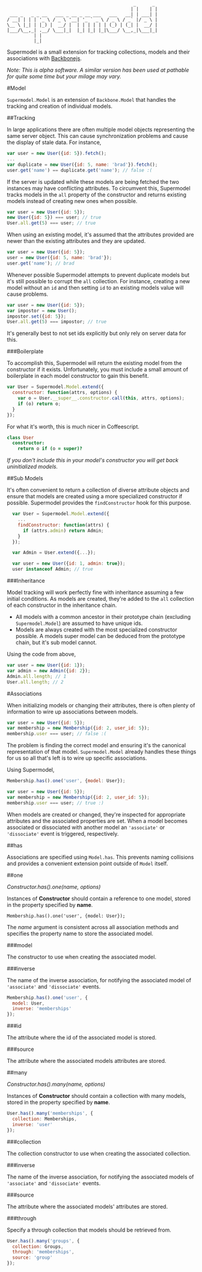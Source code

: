                                                    _      _
                                                  | |    | |
     ___ _   _ _ __   ___ _ __ _ __ ___   ___   __| | ___| |
    / __| | | | '_ \ / _ \ '__| '_ ` _ \ / _ \ / _` |/ _ \ |
    \__ \ |_| | |_) |  __/ |  | | | | | | (_) | (_| |  __/ |
    |___/\__,_| .__/ \___|_|  |_| |_| |_|\___/ \__,_|\___|_|
              | |
              |_|

Supermodel is a small extension for tracking collections, models and their
associations with [Backbonejs][backbone].

*Note: This is alpha software.  A similar version has been used at pathable for
quite some time but your milage may vary.*

#Model

`Supermodel.Model` is an extension of `Backbone.Model` that handles the
tracking and creation of individual models.

##Tracking

In large applications there are often multiple model objects representing the
same server object.  This can cause synchronization problems and cause the
display of stale data.  For instance,

```javascript
var user = new User({id: 5}).fetch();
...
var duplicate = new User({id: 5, name: 'brad'}).fetch();
user.get('name') == duplicate.get('name'); // false :(
```

If the server is updated while these models are being fetched the two instances
may have conflicting attributes.  To circumvent this, Supermodel tracks models
in the `all` property of the constructor and returns existing models instead of
creating new ones when possible.

```javascript
var user = new User({id: 5});
new User({id: 5}) === user; // true
User.all.get(5) === user; // true
```

When using an existing model, it's assumed that the attributes provided are
newer than the existing attributes and they are updated.

```javascript
var user = new User({id: 5});
user = new User({id: 5, name: 'brad'});
user.get('name'); // brad
```

Whenever possible Supermodel attempts to prevent duplicate models but it's
still possible to corrupt the `all` collection.  For instance, creating a new
model without an `id` and then setting `id` to an existing models value will
cause problems.

```javascript
var user = new User({id: 5});
var impostor = new User();
impostor.set({id: 5});
User.all.get(5) === impostor; // true
```

It's generally best to not set ids explicitly but only rely on server data for
this.

###Boilerplate

To accomplish this, Supermodel will return the existing model from the
constructor if it exists.  Unfortunately, you must include a small amount of
boilerplate in each model constructor to gain this benefit.

```javascript
var User = Supermodel.Model.extend({
  constructor: function(attrs, options) {
    var o = User.__super__.constructor.call(this, attrs, options);
    if (o) return o;
  }
});
```

For what it's worth, this is much nicer in Coffeescript.

```coffeescript
class User
  constructor:
    return o if (o = super)?
```

*If you don't include this in your model's constructor you will get back
uninitialized models.*

##Sub Models

It's often convenient to return a collection of diverse attribute objects and
ensure that models are created using a more specialized constructor if
possible.  Supermodel provides the `findConstructor` hook for this purpose.

```javascript
  var User = Supermodel.Model.extend({
    ...
    findConstructor: function(attrs) {
      if (attrs.admin) return Admin;
    }
  });

  var Admin = User.extend({...});

  var user = new User({id: 1, admin: true});
  user instanceof Admin; // true
```

###Inheritance

Model tracking will work perfectly fine with inheritance assuming a few initial
conditions.  As models are created, they're added to the `all` collection of
each constructor in the inheritance chain.

* All models with a common ancestor in their prototype chain
  (excluding `Supermodel.Model`) are assumed to have unique ids.
* Models are always created with the most specialized constructor possible.
  A models super model can be deduced from the prototype chain, but it's sub
  model cannot.

Using the code from above,

```javascript
var user = new User({id: 1});
var admin = new Admin({id: 2});
Admin.all.length; // 1
User.all.length; // 2
```

#Associations

When initializing models or changing their attributes, there is often plenty of
information to wire up associations between models.

```javascript
var user = new User({id: 5});
var membership = new Membership({id: 2, user_id: 5});
membership.user === user; // false :(
```

The problem is finding the correct model and ensuring it's the canonical
representation of that model.  `Supermodel.Model` already handles these things
for us so all that's left is to wire up specific associations.

Using Supermodel,

```javascript
Membership.has().one('user', {model: User});

var user = new User({id: 5});
var membership = new Membership({id: 2, user_id: 5});
membership.user === user; // true :)
```

When models are created or changed, they're inspected for appropriate
attributes and the associated properties are set.  When a model becomes
associated or dissociated with another model an `'associate'` or `'dissociate'`
event is triggered, respectively.

##has

Associations are specified using `Model.has`.  This prevents naming collisions
and provides a convenient extension point outside of `Model` itself.

##one

*Constructor.has().one(name, options)*

Instances of **Constructor** should contain a reference to one model, stored
in the property specified by **name**.

```
Membership.has().one('user', {model: User});
```

The *name* argument is consistent across all association methods and specifies
the property name to store the associated model.

###model

The constructor to use when creating the associated model.

###inverse

The name of the inverse association, for notifying the associated model of
`'associate'` and `'dissociate'` events.

```javascript
Membership.has().one('user', {
  model: User,
  inverse: 'memberships'
});
```

###id

The attribute where the id of the associated model is stored.

###source

The attribute where the associated models attributes are stored.

##many

*Constructor.has().many(name, options)*

Instances of **Constructor** should contain a collection with many models,
stored in the property specified by **name**.

```javascript
User.has().many('memberships', {
  collection: Memberships,
  inverse: 'user'
});
```

###collection

The collection constructor to use when creating the associated collection.

###inverse

The name of the inverse association, for notifying the associated models of
`'associate'` and `'dissociate'` events.

###source

The attribute where the associated models' attributes are stored.

###through

Specify a through collection that models should be retrieved from.

```javascript
User.has().many('groups', {
  collection: Groups,
  through: 'memberships',
  source: 'group'
});
```

[backbone]: http://backbonejs.org
